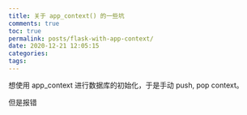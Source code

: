 ```yaml
---
title: 关于 app_context() 的一些坑
comments: true
toc: true
permalink: posts/flask-with-app-context/
date: 2020-12-21 12:05:15
categories:
tags:
---
```


想使用 app_context 进行数据库的初始化，于是手动 push, pop context。

但是报错

<!-- more -->
